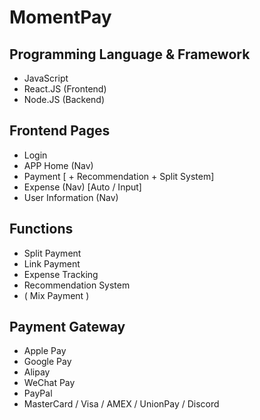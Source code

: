 # MomentPay

## Programming Language & Framework

- JavaScript
- React.JS (Frontend)
- Node.JS (Backend)

## Frontend Pages

- Login
- APP Home (Nav)
- Payment [ + Recommendation + Split System]
- Expense (Nav) [Auto / Input]
- User Information (Nav)

## Functions

- Split Payment
- Link Payment
- Expense Tracking
- Recommendation System
- ( Mix Payment )

## Payment Gateway

- Apple Pay
- Google Pay
- Alipay
- WeChat Pay
- PayPal
- MasterCard / Visa / AMEX / UnionPay / Discord
